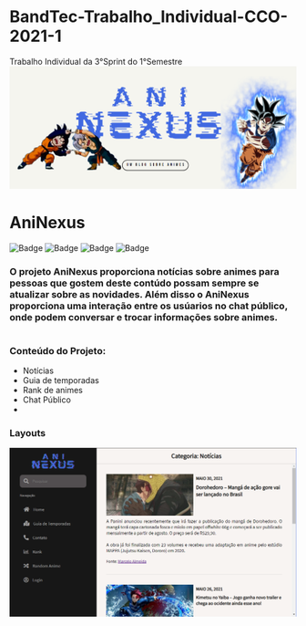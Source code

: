 # BandTec-Trabalho_Individual-CCO-2021-1
Trabalho Individual da 3°Sprint do 1°Semestre
![AniNexus](https://github.com/Erik-S-Pacheco/BandTec-Trabalho_Individual-CCO-2021-1/blob/main/Website/API-projeto-site/public/img/bannerAniNexus.png)
# **AniNexus**

![Badge](https://img.shields.io/badge/Code-HTML-green?&logo=html)
![Badge](https://img.shields.io/badge/Code-JavaScript-yellow?&logo=api)
![Badge](https://img.shields.io/badge/Style-CSS-red?&logo=css)
![Badge](https://img.shields.io/badge/Graph-ChartsJS-blue?&logo=charts)

### O projeto **AniNexus** proporciona notícias sobre animes para pessoas que gostem deste contúdo possam sempre se atualizar sobre as novidades. Além disso o AniNexus proporciona uma interação entre os usúarios no chat público, onde podem conversar e trocar informações sobre animes.

#
###  **Conteúdo do Projeto:**
-	Notícias
-	Guia de temporadas
-	Rank de animes
-	Chat Público
-	
### **Layouts**
![telas](https://github.com/Erik-S-Pacheco/BandTec-Trabalho_Individual-CCO-2021-1/blob/main/Website/API-projeto-site/public/img/LayoutSite.png)
